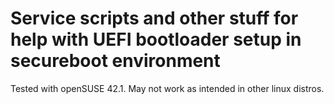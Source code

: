 # Service scripts and other stuff for help with UEFI bootloader setup in secureboot environment

Tested with openSUSE 42.1. May not work as intended in other linux distros.


